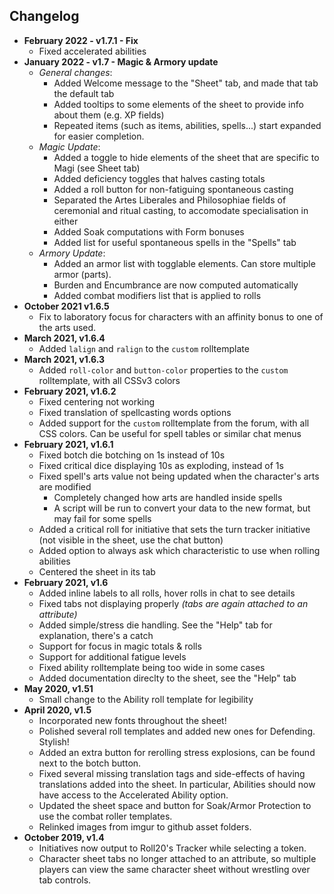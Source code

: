 ## Changelog

+ **February 2022 - v1.7.1 - Fix**
    - Fixed accelerated abilities
+ **January 2022 - v1.7 - Magic & Armory update**
    - *General changes*:
        - Added Welcome message to the "Sheet" tab, and made that tab the default tab
        - Added tooltips to some elements of the sheet to provide info about them (e.g. XP fields)
        - Repeated items (such as items, abilities, spells...) start expanded for easier completion.
    - *Magic Update*:
        - Added a toggle to hide elements of the sheet that are specific to Magi (see Sheet tab)
        - Added deficiency toggles that halves casting totals
        - Added a roll button for non-fatiguing spontaneous casting
        - Separated the Artes Liberales and Philosophiae fields of ceremonial and ritual casting, to accomodate specialisation in either
        - Added Soak computations with Form bonuses
        - Added list for useful spontaneous spells in the "Spells" tab
    - *Armory Update*:
        - Added an armor list with togglable elements. Can store multiple armor (parts).
        - Burden and Encumbrance are now computed automatically
        - Added combat modifiers list that is applied to rolls
+ **October 2021 v1.6.5**
    - Fix to laboratory focus for characters with an affinity bonus to one of the arts used.
+ **March 2021, v1.6.4**
    - Added `lalign` and `ralign` to the `custom` rolltemplate
+ **March 2021, v1.6.3**
    - Added `roll-color` and `button-color` properties to the `custom` rolltemplate, with all CSSv3 colors
+ **February 2021, v1.6.2**
    - Fixed centering not working
    - Fixed translation of spellcasting words options
    - Added support for the `custom` rolltemplate from the forum, with all CSS colors. Can be useful for spell tables or similar chat menus
+ **February 2021, v1.6.1**
    - Fixed botch die botching on 1s instead of 10s
    - Fixed critical dice displaying 10s as exploding, instead of 1s
    - Fixed spell's arts value not being updated when the character's arts are modified
        + Completely changed how arts are handled inside spells
        + A script will be run to convert your data to the new format, but may fail for some spells
    - Added a critical roll for initiative that sets the turn tracker initiative (not visible in the sheet, use the chat button)
    - Added option to always ask which characteristic to use when rolling abilities
    - Centered the sheet in its tab
+ **February 2021, v1.6**
    - Added inline labels to all rolls, hover rolls in chat to see details
    - Fixed tabs not displaying properly *(tabs are again attached to an attribute)*
    - Added simple/stress die handling. See the "Help" tab for explanation, there's a catch
    - Support for focus in magic totals & rolls
    - Support for additional fatigue levels
    - Fixed ability rolltemplate being too wide in some cases
    - Added documentation direclty to the sheet, see the "Help" tab
+ **May 2020, v1.51**
    - Small change to the Ability roll template for legibility
+ **April 2020, v1.5**
    - Incorporated new fonts throughout the sheet!
    - Polished several roll templates and added new ones for Defending. Stylish!
    - Added an extra button for rerolling stress explosions, can be found next to the botch button. 
    - Fixed several missing translation tags and side-effects of having translations added into the sheet. In particular, Abilities should now have access to the Accelerated Ability option. 
    - Updated the sheet space and button for Soak/Armor Protection to use the combat roller templates. 
    - Relinked images from imgur to github asset folders. 
+ **October 2019, v1.4**
    - Initiatives now output to Roll20's Tracker while selecting a token. 
    - Character sheet tabs no longer attached to an attribute, so multiple players can view the same character sheet without wrestling over tab controls.